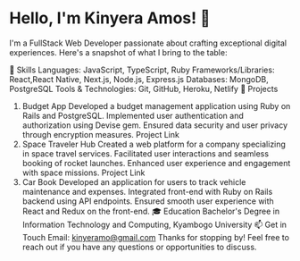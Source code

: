 # Hello, I'm Kinyera Amos! 👋

I'm a FullStack Web Developer passionate about crafting exceptional digital experiences. Here's a snapshot of what I bring to the table:

🚀 Skills
Languages: JavaScript, TypeScript, Ruby
Frameworks/Libraries: React,React Native, Next.js, Node.js, Express.js
Databases: MongoDB, PostgreSQL
Tools & Technologies: Git, GitHub, Heroku, Netlify
💼 Projects
1. Budget App
Developed a budget management application using Ruby on Rails and PostgreSQL.
Implemented user authentication and authorization using Devise gem.
Ensured data security and user privacy through encryption measures.
Project Link
2. Space Traveler Hub
Created a web platform for a company specializing in space travel services.
Facilitated user interactions and seamless booking of rocket launches.
Enhanced user experience and engagement with space missions.
Project Link
3. Car Book
Developed an application for users to track vehicle maintenance and expenses.
Integrated front-end with Ruby on Rails backend using API endpoints.
Ensured smooth user experience with React and Redux on the front-end.
🎓 Education
  Bachelor's Degree in Information Technology and Computing, Kyambogo University
📫 Get in Touch
 Email: kinyeramo@gmail.com
Thanks for stopping by! Feel free to reach out if you have any questions or opportunities to discuss.

